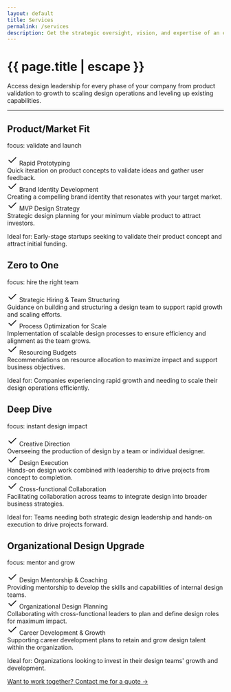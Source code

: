 ```yaml
---
layout: default
title: Services
permalink: /services
description: Get the strategic oversight, vision, and expertise of an experienced Chief Design Officer on your terms. As a Fractional CDO, I provide hands-on design leadership tailored to the unique needs of your organization, helping you drive impactful design strategies, establish a powerful brand presence, and scale your product or service experience.
---
```


<div class="content-container wide">
  <div class="primary-heading fade-in-element">
    <h1>
      {{ page.title | escape }}
    </h1>
  </div>
  <div class="{{ page.markdown }} max-w-none">
    <p class="fade-in-element">Access design leadership for every phase of your company from product validation to growth to scaling design operations and leveling up existing capabilities.</p>
    <hr class="hr-separator fade-in-element">
    <div class="services__container">
        <div class="services__package fade-in-element">
          <h2 class="services__title">Product/Market Fit</h2>
          <p class="services__description">focus: validate and launch</p>
          <div class="services__service-title"><svg xmlns="http://www.w3.org/2000/svg" width="24" height="24" viewBox="0 0 24 24" fill="none" stroke="currentColor" stroke-width="2" stroke-linecap="round" stroke-linejoin="round" class="lucide lucide-check"><path d="M20 6 9 17l-5-5"/></svg> Rapid Prototyping</div>
          <div class="services__service-description">Quick iteration on product concepts to validate ideas and gather user feedback.</div>
          <div class="services__service-title"><svg xmlns="http://www.w3.org/2000/svg" width="24" height="24" viewBox="0 0 24 24" fill="none" stroke="currentColor" stroke-width="2" stroke-linecap="round" stroke-linejoin="round" class="lucide lucide-check"><path d="M20 6 9 17l-5-5"/></svg> Brand Identity Development</div>
          <div class="services__service-description">Creating a compelling brand identity that resonates with your target market.</div>
          <div class="services__service-title"><svg xmlns="http://www.w3.org/2000/svg" width="24" height="24" viewBox="0 0 24 24" fill="none" stroke="currentColor" stroke-width="2" stroke-linecap="round" stroke-linejoin="round" class="lucide lucide-check"><path d="M20 6 9 17l-5-5"/></svg> MVP Design Strategy</div>
          <div class="services__service-description">Strategic design planning for your minimum viable product to attract investors.</div>
          <p class="services__ideal">Ideal for: Early-stage startups seeking to validate their product concept and attract initial funding.</p>
        </div>
        <div class="services__package fade-in-element">
          <h2 class="services__title">Zero to One</h2>
          <p class="services__description">focus: hire the right team</p>
          <div class="services__service-title"><svg xmlns="http://www.w3.org/2000/svg" width="24" height="24" viewBox="0 0 24 24" fill="none" stroke="currentColor" stroke-width="2" stroke-linecap="round" stroke-linejoin="round" class="lucide lucide-check"><path d="M20 6 9 17l-5-5"/></svg> Strategic Hiring & Team Structuring</div>
          <div class="services__service-description">Guidance on building and structuring a design team to support rapid growth and scaling efforts.</div>
          <div class="services__service-title"><svg xmlns="http://www.w3.org/2000/svg" width="24" height="24" viewBox="0 0 24 24" fill="none" stroke="currentColor" stroke-width="2" stroke-linecap="round" stroke-linejoin="round" class="lucide lucide-check"><path d="M20 6 9 17l-5-5"/></svg> Process Optimization for Scale</div>
          <div class="services__service-description">Implementation of scalable design processes to ensure efficiency and alignment as the team grows.</div>
          <div class="services__service-title"><svg xmlns="http://www.w3.org/2000/svg" width="24" height="24" viewBox="0 0 24 24" fill="none" stroke="currentColor" stroke-width="2" stroke-linecap="round" stroke-linejoin="round" class="lucide lucide-check"><path d="M20 6 9 17l-5-5"/></svg> Resourcing Budgets</div>
          <div class="services__service-description">Recommendations on resource allocation to maximize impact and support business objectives.</div>
          <p class="services__ideal">Ideal for: Companies experiencing rapid growth and needing to scale their design operations efficiently.</p>
        </div>
        <div class="services__package fade-in-element">
          <h2 class="services__title">Deep Dive</h2>
          <p class="services__description">focus: instant design impact</p>
          <div class="services__service-title"><svg xmlns="http://www.w3.org/2000/svg" width="24" height="24" viewBox="0 0 24 24" fill="none" stroke="currentColor" stroke-width="2" stroke-linecap="round" stroke-linejoin="round" class="lucide lucide-check"><path d="M20 6 9 17l-5-5"/></svg> Creative Direction</div>
          <div class="services__service-description">Overseeing the production of design by a team or individual designer.</div>
          <div class="services__service-title"><svg xmlns="http://www.w3.org/2000/svg" width="24" height="24" viewBox="0 0 24 24" fill="none" stroke="currentColor" stroke-width="2" stroke-linecap="round" stroke-linejoin="round" class="lucide lucide-check"><path d="M20 6 9 17l-5-5"/></svg> Design Execution</div>
          <div class="services__service-description">Hands-on design work combined with leadership to drive projects from concept to completion.</div>
          <div class="services__service-title"><svg xmlns="http://www.w3.org/2000/svg" width="24" height="24" viewBox="0 0 24 24" fill="none" stroke="currentColor" stroke-width="2" stroke-linecap="round" stroke-linejoin="round" class="lucide lucide-check"><path d="M20 6 9 17l-5-5"/></svg> Cross-functional Collaboration</div>
          <div class="services__service-description">Facilitating collaboration across teams to integrate design into broader business strategies.</div>
          <p class="services__ideal">Ideal for: Teams needing both strategic design leadership and hands-on execution to drive projects forward.</p>
        </div>
        <div class="services__package fade-in-element">
          <h2 class="services__title">Organizational Design Upgrade</h2>
          <p class="services__description">focus: mentor and grow</p>
          <div class="services__service-title"><svg xmlns="http://www.w3.org/2000/svg" width="24" height="24" viewBox="0 0 24 24" fill="none" stroke="currentColor" stroke-width="2" stroke-linecap="round" stroke-linejoin="round" class="lucide lucide-check"><path d="M20 6 9 17l-5-5"/></svg> Design Mentorship & Coaching</div>
          <div class="services__service-description">Providing mentorship to develop the skills and capabilities of internal design teams.</div>
          <div class="services__service-title"><svg xmlns="http://www.w3.org/2000/svg" width="24" height="24" viewBox="0 0 24 24" fill="none" stroke="currentColor" stroke-width="2" stroke-linecap="round" stroke-linejoin="round" class="lucide lucide-check"><path d="M20 6 9 17l-5-5"/></svg> Organizational Design Planning</div>
          <div class="services__service-description">Collaborating with cross-functional leaders to plan and define design roles for maximum impact.</div>
          <div class="services__service-title"><svg xmlns="http://www.w3.org/2000/svg" width="24" height="24" viewBox="0 0 24 24" fill="none" stroke="currentColor" stroke-width="2" stroke-linecap="round" stroke-linejoin="round" class="lucide lucide-check"><path d="M20 6 9 17l-5-5"/></svg> Career Development & Growth</div>
          <div class="services__service-description">Supporting career development plans to retain and grow design talent within the organization.</div>
          <p class="services__ideal">Ideal for: Organizations looking to invest in their design teams' growth and development.</p>
        </div>
    </div>
    <div>
      <a href="/contact" class="mt-4 block sm:flex text-sm md:text-lg rounded-2xl fade-in-element text-gray-700 dark:text-gray-100 bg-white/50 dark:bg-transparent dark:border dark:border-gray-900 p-6 md:px-10 sm:justify-between sm:items-center no-underline transform transition-all md:hover:px-8 md:hover:bg-white dark:md:hover:bg-primary-500 md:hover:shadow-md">
        <span>Want to work together?</span>
        <span class="underline underline-offset-4 decoration-primary-500">Contact me for a quote &rarr;</span>
      </a>
    </div>
  </div>
</div>
